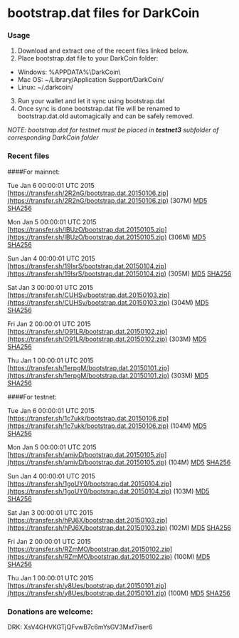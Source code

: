 # bootstrap.dat files for DarkCoin

### Usage

1. Download and extract one of the recent files linked below.
2. Place bootstrap.dat file to your DarkCoin folder:
 - Windows: %APPDATA%\DarkCoin\
 - Mac OS: ~/Library/Application Support/DarkCoin/
 - Linux: ~/.darkcoin/
3. Run your wallet and let it sync using bootstrap.dat
4. Once sync is done bootstrap.dat file will be renamed to bootstrap.dat.old automagically and can be safely removed.

_NOTE: bootstrap.dat for testnet must be placed in **testnet3** subfolder of corresponding DarkCoin folder_

### Recent files

####For mainnet:

Tue Jan  6 00:00:01 UTC 2015 [https://transfer.sh/2R2nG/bootstrap.dat.20150106.zip](https://transfer.sh/2R2nG/bootstrap.dat.20150106.zip) (307M) [MD5](https://transfer.sh/MSCmO/md5.txt) [SHA256](https://transfer.sh/1e83fy/sha256.txt)

Mon Jan  5 00:00:01 UTC 2015 [https://transfer.sh/IBUzO/bootstrap.dat.20150105.zip](https://transfer.sh/IBUzO/bootstrap.dat.20150105.zip) (306M) [MD5](https://transfer.sh/UZVYT/md5.txt) [SHA256](https://transfer.sh/1gg3Kj/sha256.txt)

Sun Jan  4 00:00:01 UTC 2015 [https://transfer.sh/19IsrS/bootstrap.dat.20150104.zip](https://transfer.sh/19IsrS/bootstrap.dat.20150104.zip) (305M) [MD5](https://transfer.sh/rCioj/md5.txt) [SHA256](https://transfer.sh/hC4dP/sha256.txt)

Sat Jan  3 00:00:01 UTC 2015 [https://transfer.sh/CUHSv/bootstrap.dat.20150103.zip](https://transfer.sh/CUHSv/bootstrap.dat.20150103.zip) (304M) [MD5](https://transfer.sh/19cmVh/md5.txt) [SHA256](https://transfer.sh/EgLiP/sha256.txt)

Fri Jan  2 00:00:01 UTC 2015 [https://transfer.sh/O91LR/bootstrap.dat.20150102.zip](https://transfer.sh/O91LR/bootstrap.dat.20150102.zip) (303M) [MD5](https://transfer.sh/SURTO/md5.txt) [SHA256](https://transfer.sh/13fhyU/sha256.txt)

Thu Jan  1 00:00:01 UTC 2015 [https://transfer.sh/1erpgM/bootstrap.dat.20150101.zip](https://transfer.sh/1erpgM/bootstrap.dat.20150101.zip) (303M) [MD5](https://transfer.sh/y2KUc/md5.txt) [SHA256](https://transfer.sh/KgAEY/sha256.txt)

####For testnet:

Tue Jan  6 00:00:01 UTC 2015 [https://transfer.sh/1c7ukk/bootstrap.dat.20150106.zip](https://transfer.sh/1c7ukk/bootstrap.dat.20150106.zip) (104M) [MD5](https://transfer.sh/137ukY/md5.txt) [SHA256](https://transfer.sh/16RIv0/sha256.txt)

Mon Jan  5 00:00:01 UTC 2015 [https://transfer.sh/amivD/bootstrap.dat.20150105.zip](https://transfer.sh/amivD/bootstrap.dat.20150105.zip) (104M) [MD5](https://transfer.sh/OJfqw/md5.txt) [SHA256](https://transfer.sh/YEiR7/sha256.txt)

Sun Jan  4 00:00:01 UTC 2015 [https://transfer.sh/1goUY0/bootstrap.dat.20150104.zip](https://transfer.sh/1goUY0/bootstrap.dat.20150104.zip) (103M) [MD5](https://transfer.sh/sq7En/md5.txt) [SHA256](https://transfer.sh/Tl9xI/sha256.txt)

Sat Jan  3 00:00:01 UTC 2015 [https://transfer.sh/hPJ6X/bootstrap.dat.20150103.zip](https://transfer.sh/hPJ6X/bootstrap.dat.20150103.zip) (102M) [MD5](https://transfer.sh/18G7VT/md5.txt) [SHA256](https://transfer.sh/lInqb/sha256.txt)

Fri Jan  2 00:00:01 UTC 2015 [https://transfer.sh/RZmMO/bootstrap.dat.20150102.zip](https://transfer.sh/RZmMO/bootstrap.dat.20150102.zip) (100M) [MD5](https://transfer.sh/11Zgww/md5.txt) [SHA256](https://transfer.sh/9C1pf/sha256.txt)

Thu Jan  1 00:00:01 UTC 2015 [https://transfer.sh/y8Ues/bootstrap.dat.20150101.zip](https://transfer.sh/y8Ues/bootstrap.dat.20150101.zip) (100M) [MD5](https://transfer.sh/14QLe8/md5.txt) [SHA256](https://transfer.sh/12g2oo/sha256.txt)

### Donations are welcome:

DRK: XsV4GHVKGTjQFvwB7c6mYsGV3Mxf7iser6
